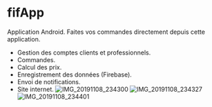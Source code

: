 # fifApp
Application Android.
Faites vos commandes directement depuis cette application.
* Gestion des comptes clients et professionnels.
* Commandes.
* Calcul des prix.
* Enregistrement des données (Firebase).
* Envoi de notifications.
* Site internet.
![IMG_20191108_234300](https://user-images.githubusercontent.com/37714375/127321498-6e40954c-8e2d-4392-bb5d-6d242f9f4472.jpg)
![IMG_20191108_234327](https://user-images.githubusercontent.com/37714375/127321501-19d258f4-ee91-4413-80b9-22221d4f4a78.jpg)
![IMG_20191108_234401](https://user-images.githubusercontent.com/37714375/127321502-e3ae2592-1acf-43c4-aed4-9bb532a47bdd.jpg)

